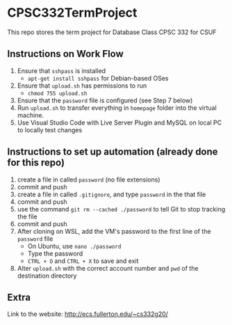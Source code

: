 # CPSC332TermProject
This repo stores the term project for Database Class CPSC 332 for CSUF

## Instructions on Work Flow
1) Ensure that `sshpass` is installed
    - `apt-get install sshpass` for Debian-based OSes
2) Ensure that `upload.sh` has permissions to run
    - `chmod 755 upload.sh`
3) Ensure that the `password` file is configured (see Step 7 below)
4) Run `upload.sh` to transfer everything in `homepage` folder into the virtual machine.
5) Use Visual Studio Code with Live Server Plugin and MySQL on local PC to locally test changes

## Instructions to set up automation (already done for this repo)
1) create a file in called `password` (no file extensions)
2) commit and push
3) create a file in called `.gitignore`, and type `password` in the that file
4) commit and push
5) use the command `git rm --cached ./password` to tell Git to stop tracking the file
6) commit and push
7) After cloning on WSL, add the VM's password to the first line of the `password` file
    - On Ubuntu, use `nano ./password`
    - Type the password
    - `CTRL + O` and `CTRL + X` to save and exit
8) Alter `upload.sh` with the correct account number and `pwd` of the destination directory

## Extra

Link to the website: http://ecs.fullerton.edu/~cs332g20/